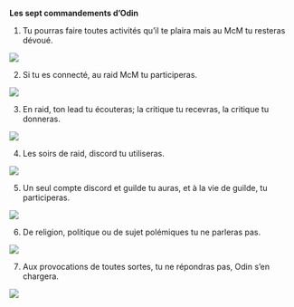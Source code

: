 **Les sept commandements d’Odin** 

1) Tu pourras faire toutes activités qu’il te plaira mais au McM tu resteras dévoué.

![](https://image.noelshack.com/fichiers/2018/35/5/1535730449-raids-pve.jpg)

2) Si tu es connecté, au raid McM tu participeras.

![](https://image.noelshack.com/fichiers/2018/35/5/1535730167-bataille-mcm.jpg)

3) En raid, ton lead tu écouteras; la critique tu recevras, la critique tu donneras.

![](https://image.noelshack.com/fichiers/2018/35/5/1535731246-mcm.jpg)

4) Les soirs de raid, discord tu utiliseras.

![](https://image.noelshack.com/fichiers/2018/35/5/1535730971-discord.jpg)

5) Un seul compte discord et guilde tu auras, et à la vie de guilde, tu participeras.

![](https://image.noelshack.com/fichiers/2018/35/5/1535731051-gw084.jpg)

6) De religion, politique ou de sujet polémiques tu ne parleras pas.

![](https://image.noelshack.com/fichiers/2018/35/5/1535730857-gw011.jpg)

7) Aux provocations de toutes sortes, tu ne répondras pas, Odin s’en chargera.

![](https://image.noelshack.com/fichiers/2018/35/5/1535731557-odin.jpg)
